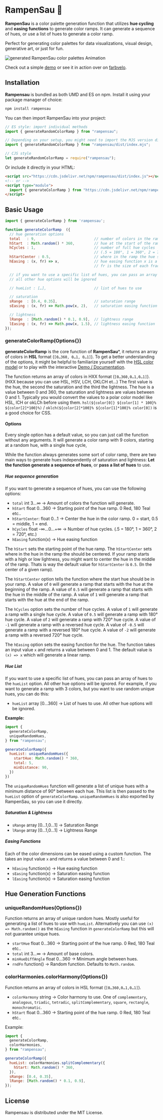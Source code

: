# RampenSau 🐷

**RampenSau** is a color palette generation function that utilizes **hue cycling** and
**easing functions** to generate color ramps. It can generate a sequence of hues, or use a list of hues to generate a color ramp.

Perfect for generating color palettes for data visualizations, visual design, generative art, or just for fun.

![generated RampenSau color palettes Animation](./rampensau.gif)

Check out a simple [demo](https://codepen.io/meodai/pen/yLvgxQK?editors=0010) or see it in action over on [farbvelo](https://farbvelo.elastiq.ch/).

## Installation

**Rampensau** is bundled as both UMD and ES on npm. Install it using your package manager of choice:

```js
npm install rampensau
```

You can then import RampenSau into your project:

```js
// ES style: import individual methods
import { generateRandomColorRamp } from "rampensau";

// Depending on your setup, you might need to import the MJS version directly
import { generateRandomColorRamp } from "rampensau/dist/index.mjs";

// CJS style
let generateRandomColorRamp = require("rampensau");
```

Or include it directly in your HTML:

```html
<script src="https://cdn.jsdelivr.net/npm/rampensau/dist/index.js"></script>
<!-- or -->
<script type="module">
  import { generateColorRamp } from "https://cdn.jsdelivr.net/npm/rampensau/dist/index.mjs";
</script>
```

## Basic Usage

```js
import { generateColorRamp } from 'rampensau';

function generateColorRamp  ({
  // hue generation options
  total   : 9,                           // number of colors in the ramp
  hStart  : Math.random() * 360,         // hue at the start of the ramp
  hCycles : 1,                           // number of full hue cycles 
                                         // (.5 = 180°, 1 = 360°, 2 = 720°, etc.)
  hStartCenter : 0.5,                    // where in the ramp the hue should be centered
  hEasing : (x, fr) => x,                // hue easing function x is a value between 0 and 1 
                                         // fr is the size of each fraction of the ramp: (1 / total)

  // if you want to use a specific list of hues, you can pass an array of hues to the hueList option
  // all other hue options will be ignored

  // hueList : […],                      // list of hues to use

  // saturation
  sRange  : [0.4, 0.35],                 // saturation range
  sEasing : (x, fr) => Math.pow(x, 2),   // saturation easing function

  // lightness
  lRange  : [Math.random() * 0.1, 0.9],  // lightness range
  lEasing : (x, fr) => Math.pow(x, 1.5), // lightness easing function
});
```

### generateColorRamp(Options{})

**generateColorRamp** is the core function of **RampenSau***, it returns an array of colors in **HSL** format (`[0…360, 0…1, 0…1]`). To get a better understanding of the options, it might be helpful to familiarize yourself with the [HSL color model](https://en.wikipedia.org/wiki/HSL_and_HSV) or to play with the interactive [Demo / Documentation](https://meodai.github.io/rampensau/).

The function returns an array of colors in HXX format (`[0…360,0…1,0…1]`). (HXX because you can use HSL, HSV, LCH, OKLCH et...) The first value is the hue, the second the saturation and the third the lightness. The hue is a value between 0 and 360, the saturation and lightness are values between 0 and 1. Typically you would convert the values to a polar color model like HSL, lCH or okLCh before using them. `hsl(${color[0]} ${color[1] * 100}% ${color[2]*100}%)` / `oklch(${color[2]*100}% ${color[1]*100}% color[0])` is a good choice for CSS.

#### Options

Every single option has a default value, so you can just call the function without any arguments.
It will generate a color ramp with 9 colors, starting at a random hue, with a single hue cycle,

While the function always generates some sort of color ramp, there are two main ways to generate hues independently of saturation and lightness: **Let the function generate a sequence of hues**, or **pass a list of hues** to use.

##### Hue sequence generation

If you want to generate a sequence of hues, you can use the following options:

- `total` int 3…∞           → Amount of colors the function will generate.
- `hStart` float 0…360      → Starting point of the hue ramp. 0 Red, 180 Teal etc..
- `hStartCenter`: float 0…1 → Center the hue in the color ramp. 0 = start, 0.5 = middle, 1 = end.
- `hCycles` float -∞…0…+∞   → Number of hue cycles. (.5 = 180°, 1 = 360°, 2 = 720°, etc.)
- `hEasing` function(x)     → Hue easing function

The `hStart` sets the starting point of the hue ramp. The `hStartCenter` sets where in the hue in the ramp the  should be centered. If your ramp starts with a high or low lightness, you might want to center the hue in the middle of the ramp. Thats is way the default value for `hStartCenter` is `0.5`. (In the center of a given ramp).

The `hStartCenter` option tells the function where the start hue should be in your ramp. A value of `0` will generate a ramp that starts with the hue at the beginning of the ramp. A value of `0.5` will generate a ramp that starts with the hue in the middle of the ramp. A value of `1` will generate a ramp that starts with the hue at the end of the ramp.

The `hCycles` option sets the number of hue cycles. A value of `1` will generate a ramp with a single hue cycle. A value of `0.5` will generate a ramp with 180° hue cycle. A value of `2` will generate a ramp with 720° hue cycle. A value of `-1` will generate a ramp with a reversed hue cycle. A value of `-0.5` will generate a ramp with a reversed 180° hue cycle. A value of `-2` will generate a ramp with a reversed 720° hue cycle.

The `hEasing` option sets the easing function for the hue. The function takes an input value `x` and returns a value between 0 and 1. The default value is `(x) => x` which will generate a linear ramp.

##### Hue List

If you want to use a specific list of hues, you can pass an array of hues to the `hueList` option. All other hue options will be ignored. For example, if you want to generate a ramp with 3 colors, but you want to use random unique hues, you can do this:

- `hueList` array [0…360]   → List of hues to use. All other hue options will be ignored.

**Example:**

```js
import {
  generateColorRamp,
  uniqueRandomHues,
} from "rampensau";

generateColorRamp({
  hueList: uniqueRandomHues({
    startHue: Math.random() * 360, 
    total: 5, 
    minDistance: 90,
  })
})
```

The `uniqueRandomHues` function will generate a list of unique hues with a minimum distance of 90° between each hue. This list is then passed to the `hueList` option of `generateColorRamp`. `uniqueRandomHues` is also exported by RampenSau, so you can use it directly.

##### Saturation & Lightness

- `sRange` array [0…1,0…1]  → Saturation Range
- `lRange` array [0…1,0…1]  → Lightness Range

##### Easing Functions

Each of the color dimensions can be eased using a custom function.
The takes an input value `x` and returns a value between 0 and 1.:

- `hEasing` function(x)     → Hue easing function
- `sEasing` function(x)     → Saturation easing function
- `lEasing` function(x)     → Saturation easing function

## Hue Generation Functions

### uniqueRandomHues(Options{})

Function returns an array of unique random hues. Mostly useful for generating a list of hues to use with `hueList`. Alternatively you can use `(x) => Math.random()` as the `hEasing` function in `generateColorRamp` but this will not guarantee unique hues.

- `startHue` float 0…360        → Starting point of the hue ramp. 0 Red, 180 Teal etc..
- `total` int 3…∞               → Amount of base colors.
- `minHueDiffAngle` float 0…360 → Minimum angle between hues.
- `rndFn` function()            → Random function. Defaults to `Math.random`.

### colorHarmonies.colorHarmony(Options{})

Function returns an array of colors in HSL format (`[0…360,0…1,0…1]`).

- `colorHarmony` string → Color harmony to use. One of `complementary`, `analogous`, `triadic`, `tetradic`, `splitComplementary`, `square`, `rectangle`, `monochromatic`.
- `hStart` float 0…360 → Starting point of the hue ramp. 0 Red, 180 Teal etc..

Example:

```js
import {
  generateColorRamp,
  colorHarmonies,
} from "rampensau";

generateColorRamp({
  hueList: colorHarmonies.splitComplementary({
    hStart: Math.random() * 360,
  }),
  sRange: [0.4, 0.35],
  lRange: [Math.random() * 0.1, 0.9],
});
```

## License

Rampensau is distributed under the MIT License.
